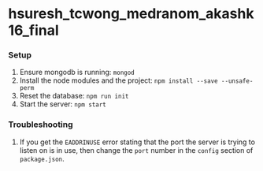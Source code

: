 hsuresh_tcwong_medranom_akashk16_final
======================================

### Setup
1. Ensure mongodb is running: `mongod`
2. Install the node modules and the project: `npm install --save --unsafe-perm`
3. Reset the database: `npm run init`
4. Start the server: `npm start`

### Troubleshooting
1. If you get the `EADDRINUSE` error stating that the port the server is trying to listen on is in use, then change the `port` number in the `config` section of `package.json`.
